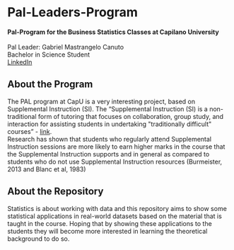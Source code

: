 # Pal-Leaders-Program
**Pal-Program for the Business Statistics Classes at Capilano University** </br>
</br>
Pal Leader: Gabriel Mastrangelo Canuto </br>
            Bachelor in Science Student </br>
[LinkedIn](https://www.linkedin.com/in/gabriel-canuto/)

## About the Program
The PAL program at CapU is a very interesting project, based on Supplemental Instruction (SI).
The “Supplemental Instruction (SI) is a non-traditional form of tutoring that focuses on collaboration, group study, and interaction for assisting students in undertaking "traditionally difficult" courses” - [link](https://www.txstate.edu/slac/suppinst/about.html). </br>
Research has shown that students who regularly attend Supplemental Instruction sessions are more likely to earn higher marks in the course that the Supplemental Instruction supports and in general as compared to students who do not use Supplemental Instruction resources (Burmeister, 2013 and Blanc et al, 1983)

## About the Repository
Statistics is about working with data and this repository aims to show some statistical applications in real-world datasets based on the material that is taught in the course.
Hoping that by showing these applications to the students they will become more interested in learning the theoretical background to do so.
